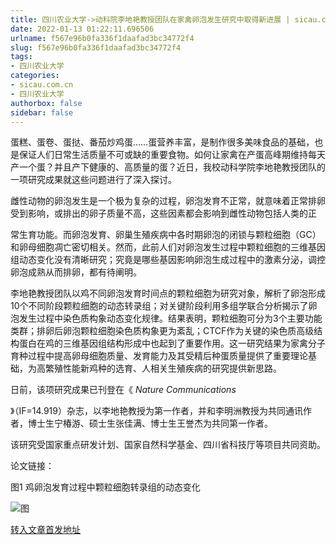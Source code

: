 ```yaml
---
title: 四川农业大学->动科院李地艳教授团队在家禽卵泡发生研究中取得新进展 | sicau.com.cn
date: 2022-01-13 01:22:11.696506
urlname: f567e96b0fa336f1daafad3bc34772f4
slug: f567e96b0fa336f1daafad3bc34772f4
tags: 
- 四川农业大学
categories:
- sicau.com.cn
- 四川农业大学
authorbox: false
sidebar: false
---
```

蛋糕、蛋卷、蛋挞、番茄炒鸡蛋……蛋营养丰富，是制作很多美味食品的基础，也是保证人们日常生活质量不可或缺的重要食物。如何让家禽在产蛋高峰期维持每天产一个蛋？并且产下健康的、高质量的蛋？近日，我校动科学院李地艳教授团队的一项研究成果就这些问题进行了深入探讨。

雌性动物的卵泡发生是一个极为复杂的过程，卵泡发育不正常，就意味着正常排卵受到影响，或排出的卵子质量不高，这些因素都会影响到雌性动物包括人类的正
<!--more-->
常生育功能。而卵泡发育、卵巢生殖疾病中各时期卵泡的闭锁与颗粒细胞（GC）和卵母细胞凋亡密切相关。然而，此前人们对卵泡发生过程中颗粒细胞的三维基因组动态变化没有清晰研究；究竟是哪些基因影响卵泡生成过程中的激素分泌，调控卵泡成熟从而排卵，都有待阐明。

李地艳教授团队以鸡不同卵泡发育时间点的颗粒细胞为研究对象，解析了卵泡形成10个不同阶段颗粒细胞的动态转录组；对关键阶段利用多组学联合分析揭示了卵泡发生过程中染色质构象动态变化规律。结果表明，颗粒细胞可分为3个主要功能类群；排卵后卵泡颗粒细胞染色质构象更为紊乱；CTCF作为关键的染色质高级结构蛋白在鸡的三维基因组结构形成中也起到了重要作用。这一研究结果为家禽分子育种过程中提高卵母细胞质量、发育能力及其受精后种蛋质量提供了重要理论基础，为高繁殖性能新鸡种的选育、人相关生殖疾病的研究提供新思路。

日前，该项研究成果已刊登在《 _Nature_ _Communications_

》（IF=14.919）杂志，以李地艳教授为第一作者，并和李明洲教授为共同通讯作者，博士生宁椿游、硕士生张佳满、博士生王誉杰为共同第一作者。

该研究受国家重点研发计划、国家自然科学基金、四川省科技厅等项目共同资助。

论文链接：

图1 鸡卵泡发育过程中颗粒细胞转录组的动态变化

![图](https://news.sicau.edu.cn/__local/3/52/AA/E15CA5991F7CA5C297AA841BCE1_D2FCDAC5_5FD15.png)

[转入文章首发地址](https://news.sicau.edu.cn/info/1135/66468.htm)